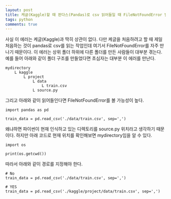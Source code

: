 ```yaml
---
layout: post
title: 케글(Kaggle)할 때 판다스(Pandas)로 csv 읽어들일 때 FileNotFoundError 발생하는 경우
tags: python
comments: true
---
```


사실 이 에러는 케글(Kaggle)과 딱히 상관이 없다. 다만 케글을 처음하려고 할 때 제일 처음하는 것이 pandas로 csv를 읽는 작업인데 여기서 FileNotFoundError를 자주 만나기 때문이다. 이 에러는 상위 폴더 하위에 다른 폴더를 만든 사람들이 대부분 겪는다. 예를 들어 아래와 같이 폴더 구조를 만들었다면 초심자는 대부분 이 에러를 만난다.

```
mydirectory
    L kaggle
        L project
            L data
                L train.csv
            L source.py
```

그리고 아래와 같이 읽어들인다면 FileNotFoundError를 볼 가능성이 높다.
```
import pandas as pd

train_data = pd.read_csv('./data/train.csv', sep=',')
```

왜냐하면 파이썬이 현재 인식하고 있는 디렉토리를 source.py 위치라고 생각하기 때문이다. 하지만 아래 코드로 현재 위치를 확인해보면 mydirectory임을 알 수 있다.
```
import os

print(os.getcwd())
```

따라서 아래와 같이 경로를 지정해야 한다.
```
# No
train_data = pd.read_csv('./data/train.csv', sep=',')

# YES
train_data = pd.read_csv('./kaggle/project/data/train.csv', sep=',')
```
